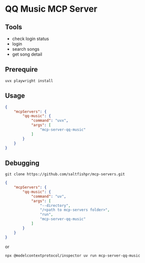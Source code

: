 # QQ Music MCP Server

## Tools

- check login status
- login
- search songs
- get song detail

## Prerequire

```shell
uvx playwright install
```

## Usage

```json
{
    "mcpServers": {
        "qq-music": {
            "command": "uvx",
            "args": [
                "mcp-server-qq-music"
            ]
        }
    }
}
```

## Debugging

```shell
git clone https://github.com/saltfishpr/mcp-servers.git
```

```json
{
    "mcpServers": {
        "qq-music": {
            "command": "uv",
            "args": [
                "--directory",
                "/<path to mcp-servers folder>",
                "run",
                "mcp-server-qq-music"
            ]
        }
    }
}
```

or

```shell
npx @modelcontextprotocol/inspector uv run mcp-server-qq-music
```
